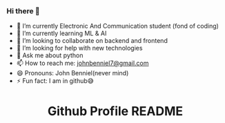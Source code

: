 ### Hi there 👋



- 🔭 I’m currently Electronic And Communication student (fond of coding)
- 🌱 I’m currently learning ML & AI 
- 👯 I’m looking to collaborate on backend and frontend
- 🤔 I’m looking for help with new technologies
- 💬 Ask me about python
- 📫 How to reach me: johnbenniel7@gmail.com
- 😄 Pronouns: John Benniel(never mind)
- ⚡ Fun fact: I am in github😅
<h1 align="center">Github Profile README</h1>
